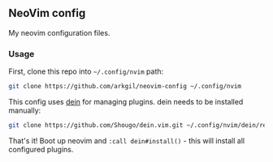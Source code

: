 ## NeoVim config

My neovim configuration files.

### Usage

First, clone this repo into `~/.config/nvim` path:

```bash
git clone https://github.com/arkgil/neovim-config ~/.config/nvim
```

This config uses [dein](https://github.com/Shougo/dein.vim) for managing
plugins. dein needs to be installed manually:

```bash
git clone https://github.com/Shougo/dein.vim.git ~/.config/nvim/dein/repos/github.com/Shougo/dein.vim
```

That's it! Boot up neovim and `:call dein#install()` - this will install all
configured plugins.

